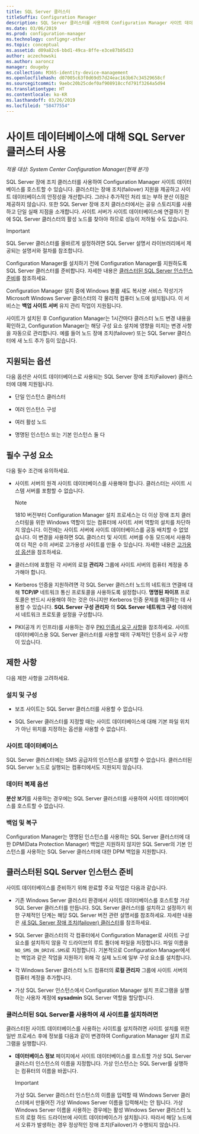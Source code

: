 ```yaml
---
title: SQL Server 클러스터
titleSuffix: Configuration Manager
description: SQL Server 클러스터를 사용하여 Configuration Manager 사이트 데이터베이스 호스트
ms.date: 03/06/2019
ms.prod: configuration-manager
ms.technology: configmgr-other
ms.topic: conceptual
ms.assetid: d09a82c6-bbd1-49ca-8ffe-e3ce87b85d33
author: aczechowski
ms.author: aaroncz
manager: dougeby
ms.collection: M365-identity-device-management
ms.openlocfilehash: d07005c63f0d69d57d24eac163b67c34529658cf
ms.sourcegitcommit: 9aebc20b25cdef0af908918ccfd791f3264a5d94
ms.translationtype: HT
ms.contentlocale: ko-KR
ms.lasthandoff: 03/26/2019
ms.locfileid: "58477554"
---
```

# <a name="use-a-sql-server-cluster-for-the-site-database"></a>사이트 데이터베이스에 대해 SQL Server 클러스터 사용

*적용 대상: System Center Configuration Manager(현재 분기)*

SQL Server 장애 조치 클러스터를 사용하여 Configuration Manager 사이트 데이터베이스를 호스트할 수 있습니다. 클러스터는 장애 조치(failover) 지원을 제공하고 사이트 데이터베이스의 안정성을 개선합니다. 그러나 추가적인 처리 또는 부하 분산 이점은 제공하지 않습니다. 또한 SQL Server 장애 조치 클러스터에서는 공유 스토리지를 사용하고 단일 실패 지점을 소개합니다. 사이트 서버가 사이트 데이터베이스에 연결하기 전에 SQL Server 클러스터의 활성 노드를 찾아야 하므로 성능이 저하될 수도 있습니다.  

> [!IMPORTANT]  
> SQL Server 클러스터를 올바르게 설정하려면 SQL Server 설명서 라이브러리에서 제공되는 설명서와 절차를 참조합니다.  


Configuration Manager를 설치하기 전에 Configuration Manager를 지원하도록 SQL Server 클러스터를 준비합니다. 자세한 내용은 [클러스터된 SQL Server 인스턴스 준비](#bkmk_prepare)를 참조하세요.

Configuration Manager 설치 중에 Windows 볼륨 섀도 복사본 서비스 작성기가 Microsoft Windows Server 클러스터의 각 물리적 컴퓨터 노드에 설치됩니다. 이 서비스는 **백업 사이트 서버** 유지 관리 작업이 지원됩니다.  

사이트가 설치된 후 Configuration Manager는 1시간마다 클러스터 노드 변경 내용을 확인하고, Configuration Manager는 해당 구성 요소 설치에 영향을 미치는 변경 사항을 자동으로 관리합니다. 예를 들어 노드 장애 조치(failover) 또는 SQL Server 클러스터에 새 노드 추가 등이 있습니다.  



## <a name="supported-options"></a>지원되는 옵션

다음 옵션은 사이트 데이터베이스로 사용되는 SQL Server 장애 조치(Failover) 클러스터에 대해 지원됩니다.

- 단일 인스턴스 클러스터  

- 여러 인스턴스 구성  

- 여러 활성 노드  

- 명명된 인스턴스 또는 기본 인스턴스 둘 다  



## <a name="prerequisites"></a>필수 구성 요소

다음 필수 조건에 유의하세요.  

- 사이트 서버의 원격 사이트 데이터베이스를 사용해야 합니다. 클러스터는 사이트 시스템 서버를 포함할 수 없습니다.  

    > [!Note]  
    > 1810 버전부터 Configuration Manager 설치 프로세스는 더 이상 장애 조치 클러스터링을 위한 Windows 역할이 있는 컴퓨터에 사이트 서버 역할의 설치를 차단하지 않습니다. 이전에는 사이트 서버에 사이트 데이터베이스를 공동 배치할 수 없었습니다. 이 변경을 사용하면 SQL 클러스터 및 사이트 서버를 수동 모드에서 사용하여 더 적은 수의 서버로 고가용성 사이트를 만들 수 있습니다. 자세한 내용은 [고가용성 옵션](/sccm/core/servers/deploy/configure/high-availability-options)을 참조하세요. <!--3607761, fka 1359132-->  

- 클러스터에 포함된 각 서버의 로컬 **관리자** 그룹에 사이트 서버의 컴퓨터 계정을 추가해야 합니다.  

- Kerberos 인증을 지원하려면 각 SQL Server 클러스터 노드의 네트워크 연결에 대해 **TCP/IP** 네트워크 통신 프로토콜을 사용하도록 설정합니다. **명명된 파이프** 프로토콜은 반드시 사용해야 하는 것은 아니지만 Kerberos 인증 문제를 해결하는 데 사용할 수 있습니다. **SQL Server 구성 관리자** 의 **SQL Server 네트워크 구성** 아래에서 네트워크 프로토콜 설정을 구성합니다.  

- PKI(공개 키 인프라)를 사용하는 경우 [PKI 인증서 요구 사항](/sccm/core/plan-design/network/pki-certificate-requirements)을 참조하세요. 사이트 데이터베이스용 SQL Server 클러스터를 사용할 때의 구체적인 인증서 요구 사항이 있습니다.  



## <a name="limitations"></a>제한 사항

다음 제한 사항을 고려하세요.  


### <a name="installation-and-configuration"></a>설치 및 구성

- 보조 사이트는 SQL Server 클러스터를 사용할 수 없습니다.  

- SQL Server 클러스터를 지정할 때는 사이트 데이터베이스에 대해 기본 파일 위치가 아닌 위치를 지정하는 옵션을 사용할 수 없습니다.  


### <a name="sms-provider"></a>사이트 데이터베이스

SQL Server 클러스터에는 SMS 공급자의 인스턴스를 설치할 수 없습니다. 클러스터된 SQL Server 노드로 실행되는 컴퓨터에서도 지원되지 않습니다.  


### <a name="data-replication-options"></a>데이터 복제 옵션

**분산 보기**를 사용하는 경우에는 SQL Server 클러스터를 사용하여 사이트 데이터베이스를 호스트할 수 없습니다.  


### <a name="backup-and-recovery"></a>백업 및 복구

Configuration Manager는 명명된 인스턴스를 사용하는 SQL Server 클러스터에 대한 DPM(Data Protection Manager) 백업은 지원하지 않지만 SQL Server의 기본 인스턴스를 사용하는 SQL Server 클러스터에 대한 DPM 백업을 지원합니다.  



## <a name="bkmk_prepare"></a> 클러스터된 SQL Server 인스턴스 준비  

사이트 데이터베이스를 준비하기 위해 완료할 주요 작업은 다음과 같습니다.

- 기존 Windows Server 클러스터 환경에서 사이트 데이터베이스를 호스트할 가상 SQL Server 클러스터를 만듭니다. SQL Server 클러스터를 설치하고 설정하기 위한 구체적인 단계는 해당 SQL Server 버전 관련 설명서를 참조하세요. 자세한 내용은 [새 SQL Server 장애 조치(failover) 클러스터](https://docs.microsoft.com/sql/sql-server/failover-clusters/install/create-a-new-sql-server-failover-cluster-setup?view=sql-server-2017)를 참조하세요.  

- SQL Server 클러스터의 각 컴퓨터에서 Configuration Manager로 사이트 구성 요소를 설치하지 않을 각 드라이브의 루트 폴더에 파일을 저장합니다. 파일 이름을 `NO_SMS_ON_DRIVE.SMS`로 지정합니다. 기본적으로 Configuration Manager에서는 백업과 같은 작업을 지원하기 위해 각 실제 노드에 일부 구성 요소를 설치합니다.  

- 각 Windows Server 클러스터 노드 컴퓨터의 **로컬 관리자** 그룹에 사이트 서버의 컴퓨터 계정을 추가합니다.  

- 가상 SQL Server 인스턴스에서 Configuration Manager 설치 프로그램을 실행하는 사용자 계정에 **sysadmin** SQL Server 역할을 할당합니다.  


### <a name="to-install-a-new-site-using-a-clustered-sql-server"></a>클러스터된 SQL Server를 사용하여 새 사이트를 설치하려면  

클러스터된 사이트 데이터베이스를 사용하는 사이트를 설치하려면 사이트 설치를 위한 일반 프로세스 후에 정보를 다음과 같이 변경하여 Configuration Manager 설치 프로그램을 실행합니다.  

- **데이터베이스 정보** 페이지에서 사이트 데이터베이스를 호스트할 가상 SQL Server 클러스터 인스턴스의 이름을 지정합니다. 가상 인스턴스는 SQL Server를 실행하는 컴퓨터의 이름을 바꿉니다.  

    > [!IMPORTANT]  
    > 가상 SQL Server 클러스터 인스턴스의 이름을 입력할 때 Windows Server 클러스터에서 만들어진 가상 Windows Server 이름을 입력해서는 안 됩니다. 가상 Windows Server 이름을 사용하는 경우에는 활성 Windows Server 클러스터 노드의 로컬 하드 드라이브에 사이트 데이터베이스가 설치됩니다. 따라서 해당 노드에서 오류가 발생하는 경우 정상적인 장애 조치(Failover)가 수행되지 않습니다.  
